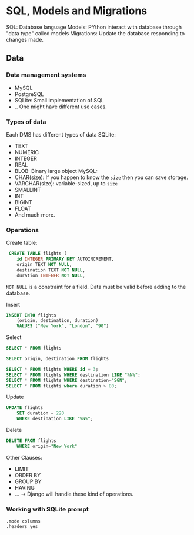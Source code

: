 # SQL, Models and Migrations
SQL: Database language
Models: PYthon interact with database through "data type" called  models
Migrations: Update the database responding to changes made.

## Data
### Data management systems
- MySQL
- PostgreSQL
- SQLite: Small implementation of SQL
- ..
One might have different use cases.

### Types of data
Each DMS has different types of data
SQLite:
- TEXT
- NUMERIC
- INTEGER
- REAL
- BLOB: Binary large object
MySQL:
- CHAR(size): If you happen to know the `size` then you can save storage.
- VARCHAR(size): variable-sized, up to `size`
- SMALLINT
- INT
- BIGINT
- FLOAT
- And much more.

### Operations
Create table:
```sql
 CREATE TABLE flights (
    id INTEGER PRIMARY KEY AUTOINCREMENT,
    origin TEXT NOT NULL, 
    destination TEXT NOT NULL,
    duration INTEGER NOT NULL,
```
`NOT NULL` is a constraint for a field. Data must be valid before adding to the database.

Insert
```sql 
INSERT INTO flights
    (origin, destination, duration)
    VALUES ("New York", "London", "90")
```

Select
```sql
SELECT * FROM flights
```
```sql
SELECT origin, destination FROM flights
```
```sql
SELECT * FROM flights WHERE id = 3;
SELECT * FROM flights WHERE destination LIKE "%N%";
SELECT * FROM flights WHERE destination="SGN";
SELECT * FROM flights where duration > 80;
```
Update
```sql
UPDATE flights
    SET duration = 220
    WHERE destination LIKE "%N%";
```
Delete
```sql
DELETE FROM flights
    WHERE origin="New York"
```
Other Clauses:
- LIMIT
- ORDER BY
- GROUP BY
- HAVING
- ...
-> Django will handle these kind of operations.

### Working with SQLite prompt
```
.mode columns
.headers yes
```
